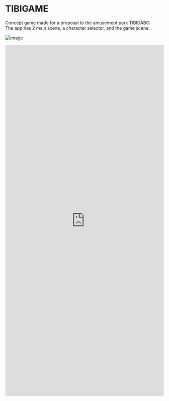 # TIBIGAME
Concept game made for a proposal to the amusement park TIBIDABO.<br/>
The app has 2 main scene, a character selector, and the game scene.

![image](https://user-images.githubusercontent.com/21370517/154476211-8e86fd60-e103-4565-9f70-71381929b474.png)

<div style="width:100%;height:0px;position:relative;padding-bottom:221.605%;"><iframe src="https://streamable.com/e/pyamk7" frameborder="0" width="100%" height="100%" allowfullscreen style="width:100%;height:100%;position:absolute;left:0px;top:0px;overflow:hidden;"></iframe></div>


